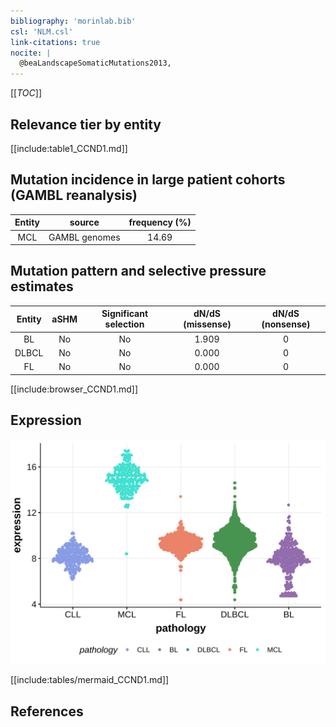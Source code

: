 ```yaml
---
bibliography: 'morinlab.bib'
csl: 'NLM.csl'
link-citations: true
nocite: |
  @beaLandscapeSomaticMutations2013, 
---
```

[[_TOC_]]


## Relevance tier by entity

[[include:table1_CCND1.md]]

## Mutation incidence in large patient cohorts (GAMBL reanalysis)

|Entity|source       |frequency (%)|
|:------:|:-------------:|:-------------:|
|MCL   |GAMBL genomes|14.69        |

## Mutation pattern and selective pressure estimates

|Entity|aSHM|Significant selection|dN/dS (missense)|dN/dS (nonsense)|
|:------:|:----:|:---------------------:|:----------------:|:----------------:|
|BL    |No  |No                   |1.909           |0               |
|DLBCL |No  |No                   |0.000           |0               |
|FL    |No  |No                   |0.000           |0               |




[[include:browser_CCND1.md]]

## Expression
![](images/gene_expression/CCND1_by_pathology.svg)
<!-- ORIGIN: beaLandscapeSomaticMutations2013 -->
<!-- MCL: beaLandscapeSomaticMutations2013 -->

[[include:tables/mermaid_CCND1.md]]

## References
